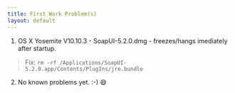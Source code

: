 ```yaml
---
title: First Work Problem(s) 
layout: default 
---
```


1. OS X Yosemite V10.10.3 - SoapUI-5.2.0.dmg - freezes/hangs imediately after startup.

> Fix: `rm -rf /Applications/SoapUI-5.2.0.app/Contents/PlugIns/jre.bundle`

2. No known problems yet. :-) :smile:
